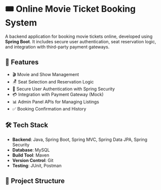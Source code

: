 # 🎟️ Online Movie Ticket Booking System

A backend application for booking movie tickets online, developed using **Spring Boot**. It includes secure user authentication, seat reservation logic, and integration with third-party payment gateways.

## 🚀 Features

- 🎬 Movie and Show Management
- 🪑 Seat Selection and Reservation Logic
- 🔐 Secure User Authentication with Spring Security
- 💳 Integration with Payment Gateway (Mock)
- 📊 Admin Panel APIs for Managing Listings
- ✅ Booking Confirmation and History

## 🛠 Tech Stack

- **Backend**: Java, Spring Boot, Spring MVC, Spring Data JPA, Spring Security
- **Database**: MySQL
- **Build Tool**: Maven
- **Version Control**: Git
- **Testing**: JUnit, Postman

## 📁 Project Structure

